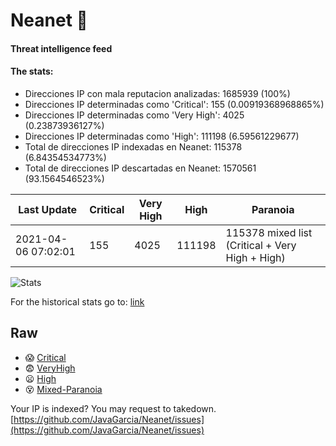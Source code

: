 # Neanet :hocho:
#### Threat intelligence feed
#### The stats:

- Direcciones IP con mala reputacion analizadas: 1685939 (100%)
- Direcciones IP determinadas como 'Critical':  155 (0.00919368968865%)
- Direcciones IP determinadas como 'Very High':  4025 (0.23873936127%)
- Direcciones IP determinadas como 'High':  111198 (6.59561229677)
- Total de direcciones IP indexadas en Neanet:  115378 (6.84354534773%)
- Total de direcciones IP descartadas en Neanet:  1570561 (93.1564546523%)

| Last Update | Critical | Very High | High | Paranoia |
| --- | --- | --- | --- | --- |
| 2021-04-06 07:02:01 | 155 | 4025 | 111198 | 115378 mixed list (Critical + Very High + High)|

![Stats](https://docs.google.com/spreadsheets/d/e/2PACX-1vSnaNMIXVabIpDJjufMlzH7poXnshF3mgd8Is1g9ytUEzVsP5my4Trn8f-xkoLLQ38xpL3HtmUexLo6/pubchart?oid=501124687&format=image)

For the historical stats go to: [link](/stats.csv)
## Raw
- :scream: [Critical](https://raw.githubusercontent.com/JavaGarcia/Neanet/master/blacklists/neanet_critical.txt)
- :fearful: [VeryHigh](https://raw.githubusercontent.com/JavaGarcia/Neanet/master/blacklists/neanet_veryHigh.txtt)
- :frowning: [High](https://raw.githubusercontent.com/JavaGarcia/Neanet/master/blacklists/neanet_high.txt)
- :dizzy_face: [Mixed-Paranoia](https://raw.githubusercontent.com/JavaGarcia/Neanet/master/blacklists/neanet_all.txt)


Your IP is indexed? You may request to takedown. [https://github.com/JavaGarcia/Neanet/issues](https://github.com/JavaGarcia/Neanet/issues)














































































































































































































































































































































































































































































































































































































































































































































































































































































































































































































































































































































































































































































































































































































































































































































































































































































































































































































































































































































































































































































































































































































































































































































































































































































































































































































































































































































































































































































































































































































































































































































































































































































































































































































































































































































































































































































































































































































































































































































































































































































































































































































































































































































































































































































































































































































































































































































































































































































































































































































































































































































































































































































































































































































































































































































































































